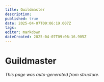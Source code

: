 ```yaml
---
title: Guildmaster
description: 
published: true
date: 2025-04-07T09:06:19.007Z
tags: 
editor: markdown
dateCreated: 2025-04-07T09:06:16.905Z
---
```


# Guildmaster

*This page was auto-generated from structure.*